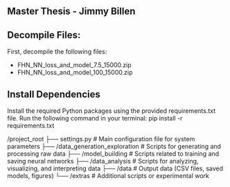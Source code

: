 Master Thesis - Jimmy Billen
-

Decompile Files:
-
First, decompile the following files:
- FHN_NN_loss_and_model_7.5_15000.zip
- FHN_NN_loss_and_model_100_15000.zip

Install Dependencies
-
Install the required Python packages using the provided requirements.txt file. Run the following command in your terminal:
pip install -r requirements.txt


/project_root
├── settings.py               # Main configuration file for system parameters
├── /data_generation_exploration          # Scripts for generating and processing raw data
├── /model_building           # Scripts related to training and saving neural networks
├── /data_analysis            # Scripts for analyzing, visualizing, and interpreting data
├── /data                  # Output data (CSV files, saved models, figures)
└── /extras                   # Additional scripts or experimental work
